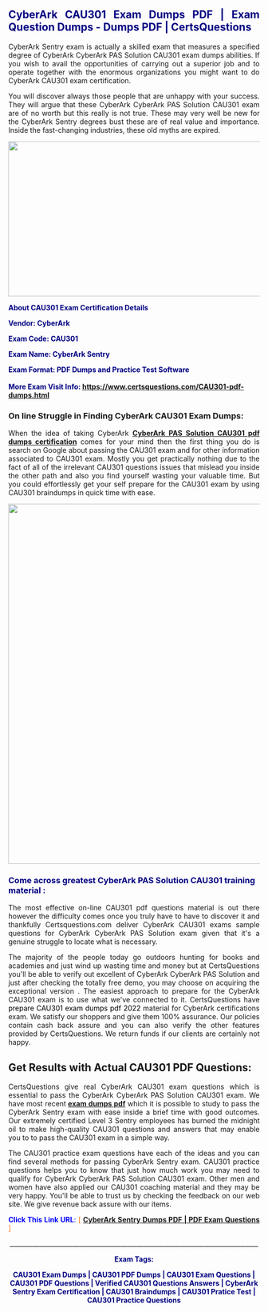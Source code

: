 <h2 style="text-align: justify;"><span style="color: #000080;">CyberArk CAU301 Exam Dumps PDF | Exam Question Dumps - Dumps PDF | CertsQuestions</span></h2>
<p style="text-align: justify;">CyberArk Sentry exam is actually a skilled exam that measures a specified degree of CyberArk CyberArk PAS Solution CAU301 exam dumps abilities. If you wish to avail the opportunities of carrying out a superior job and to operate together with the enormous organizations you might want to do CyberArk CAU301 exam certification.</p>
<p style="text-align: justify;">You will discover always those people that are unhappy with your success. They will argue that these CyberArk CyberArk PAS Solution CAU301 exam are of no worth but this really is not true. These may very well be new for the CyberArk Sentry degrees bust these are of real value and importance. Inside the fast-changing industries, these old myths are expired.</p>
<p><img style="display: block; margin-left: auto; margin-right: auto;" src="https://i.imgur.com/eaP4ae9.png" width="840" height="310" /></p>
<p><span style="color: #000080;"><strong>About CAU301 Exam Certification Details</strong></span></p>
<p><span style="color: #000080;"><strong>Vendor: CyberArk<br /></strong></span></p>
<p><span style="color: #000080;"><strong>Exam Code: CAU301</strong></span></p>
<p><span style="color: #000080;"><strong>Exam Name: CyberArk Sentry</strong></span></p>
<p><span style="color: #000080;"><strong>Exam Format: PDF Dumps and Practice Test Software<br /><br />More Exam Visit Info: <span style="color: #ff6600;"><a href="https://www.certsquestions.com/CAU301-pdf-dumps.html">https://www.certsquestions.com/CAU301-pdf-dumps.html</a></span></strong></span></p>
<h3>On line Struggle in Finding CyberArk CAU301 Exam Dumps:</h3>
<p style="text-align: justify;">When the idea of taking CyberArk <a href="https://www.certsquestions.com/CAU301-pdf-dumps.html"><strong>CyberArk PAS Solution CAU301 pdf dumps certification</strong></a> comes for your mind then the first thing you do is search on Google about passing the CAU301 exam and for other information associated to CAU301 exam. Mostly you get practically nothing due to the fact of all of the irrelevant CAU301 questions issues that mislead you inside the other path and also you find yourself wasting your valuable time. But you could effortlessly get your self prepare for the CAU301 exam by using CAU301 braindumps in quick time with ease.</p>
<p><a href="https://www.certsquestions.com/CAU301-pdf-dumps.html"><img style="display: block; margin-left: auto; margin-right: auto;" src="https://i.imgur.com/pxhoKQ2.png" width="720" /></a></p>
<h3><span style="color: #000080;">Come across greatest CyberArk PAS Solution CAU301 training material :</span></h3>
<p style="text-align: justify;">The most effective on-line CAU301 pdf questions material is out there however the difficulty comes once you truly have to have to discover it and thankfully Certsquestions.com deliver CyberArk CAU301 exams sample questions for CyberArk CyberArk PAS Solution exam given that it's a genuine struggle to locate what is necessary.</p>
<p style="text-align: justify;">The majority of the people today go outdoors hunting for books and academies and just wind up wasting time and money but at CertsQuestions you'll be able to verify out excellent of CyberArk CyberArk PAS Solution and just after checking the totally free demo, you may choose on acquiring the exceptional version . The easiest approach to prepare for the CyberArk CAU301 exam is to use what we've connected to it. CertsQuestions have <span style="color: #000000;">prepare CAU301 exam dumps pdf 2022</span> material for CyberArk certifications exam. We satisfy our shoppers and give them 100% assurance. Our policies contain cash back assure and you can also verify the other features provided by CertsQuestions. We return funds if our clients are certainly not happy.</p>
<h2>Get Results with Actual CAU301 PDF Questions:</h2>
<p style="text-align: justify;">CertsQuestions give real CyberArk CAU301 exam questions which is essential to pass the CyberArk CyberArk PAS Solution CAU301 exam. We have most recent<strong>&nbsp;<a href="https://www.certsquestions.com/">exam dumps pdf</a></strong>&nbsp;which it is possible to study to pass the CyberArk Sentry exam with ease inside a brief time with good outcomes. Our extremely certified Level 3 Sentry employees has burned the midnight oil to make high-quality CAU301 questions and answers that may enable you to to pass the CAU301 exam in a simple way.</p>
<p style="text-align: justify;">The CAU301 practice exam questions have each of the ideas and you can find several methods for passing CyberArk Sentry exam. CAU301 practice questions helps you to know that just how much work you may need to qualify for CyberArk CyberArk PAS Solution CAU301 exam. Other men and women have also applied our CAU301 coaching material and they may be very happy. You'll be able to trust us by checking the feedback on our web site. We give revenue back assure with our items.</p>
<p style="text-align: justify;"><span style="color: #0000ff;"><strong>Click This Link URL</strong>:</span> <span style="color: #ff6600;">[ <strong><a href="https://www.certsquestions.com/level-3-sentry-certification.html">CyberArk Sentry Dumps PDF | PDF Exam Questions</a></strong> ]</span></p>
<p style="text-align: center;">______________________________________________________________________________</p>
<p style="text-align: center;"><span style="color: #000080;"><strong>Exam Tags:</strong></span></p>
<p style="text-align: center;"><span style="color: #000080;"><strong>CAU301 Exam Dumps | CAU301 PDF Dumps | CAU301 Exam Questions | CAU301 PDF Questions | Verified CAU301 Questions Answers | CyberArk Sentry Exam Certification | CAU301 Braindumps | CAU301 Pratice Test | CAU301 Practice Questions</strong></span></p>
